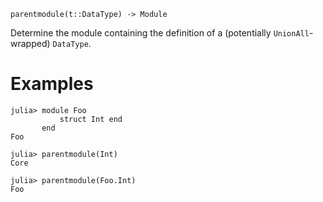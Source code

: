 ```
parentmodule(t::DataType) -> Module
```

Determine the module containing the definition of a (potentially `UnionAll`-wrapped) `DataType`.

# Examples

```jldoctest
julia> module Foo
           struct Int end
       end
Foo

julia> parentmodule(Int)
Core

julia> parentmodule(Foo.Int)
Foo
```
